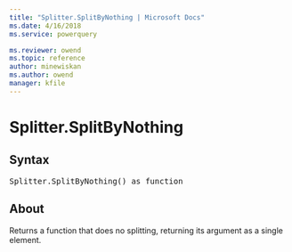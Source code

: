 ```yaml
---
title: "Splitter.SplitByNothing | Microsoft Docs"
ms.date: 4/16/2018
ms.service: powerquery

ms.reviewer: owend
ms.topic: reference
author: minewiskan
ms.author: owend
manager: kfile
---
```

# Splitter.SplitByNothing

## Syntax

<pre>
Splitter.SplitByNothing() as function
</pre>

## About
Returns a function that does no splitting, returning its argument as a single element.


  
